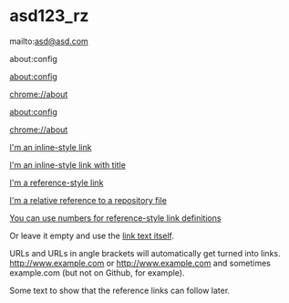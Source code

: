 # asd123_rz
mailto:asd@asd.com

about:config

[about:config](http://about:config)

[chrome://about](chrome://about)

[about:config](http://about:about)

<chrome://about>

[arbitrary case-insensitive reference text]: chrome://about


[I'm an inline-style link](https://www.google.com)

[I'm an inline-style link with title](https://www.google.com "Google's Homepage")

[I'm a reference-style link][Arbitrary case-insensitive reference text]

[I'm a relative reference to a repository file](../blob/master/LICENSE)

[You can use numbers for reference-style link definitions][1]

Or leave it empty and use the [link text itself].

URLs and URLs in angle brackets will automatically get turned into links. 
http://www.example.com or <http://www.example.com> and sometimes 
example.com (but not on Github, for example).

Some text to show that the reference links can follow later.

[arbitrary case-insensitive reference text]: https://www.mozilla.org
[1]: chrome://about
[link text itself]: http://www.reddit.com
